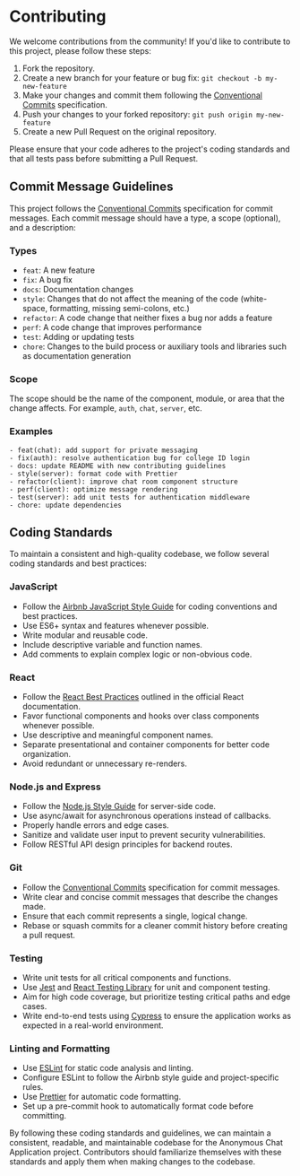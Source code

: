 # Contributing

We welcome contributions from the community! If you'd like to contribute to this project, please follow these steps:

1. Fork the repository.
2. Create a new branch for your feature or bug fix: `git checkout -b my-new-feature`
3. Make your changes and commit them following the [Conventional Commits](https://www.conventionalcommits.org/) specification.
4. Push your changes to your forked repository: `git push origin my-new-feature`
5. Create a new Pull Request on the original repository.

Please ensure that your code adheres to the project's coding standards and that all tests pass before submitting a Pull Request.

## Commit Message Guidelines

This project follows the [Conventional Commits](https://www.conventionalcommits.org/) specification for commit messages. Each commit message should have a type, a scope (optional), and a description:

### Types

- `feat`: A new feature
- `fix`: A bug fix
- `docs`: Documentation changes
- `style`: Changes that do not affect the meaning of the code (white-space, formatting, missing semi-colons, etc.)
- `refactor`: A code change that neither fixes a bug nor adds a feature
- `perf`: A code change that improves performance
- `test`: Adding or updating tests
- `chore`: Changes to the build process or auxiliary tools and libraries such as documentation generation

### Scope

The scope should be the name of the component, module, or area that the change affects. For example, `auth`, `chat`, `server`, etc.

### Examples

    
    - feat(chat): add support for private messaging
    - fix(auth): resolve authentication bug for college ID login
    - docs: update README with new contributing guidelines
    - style(server): format code with Prettier
    - refactor(client): improve chat room component structure
    - perf(client): optimize message rendering
    - test(server): add unit tests for authentication middleware
    - chore: update dependencies


## Coding Standards

To maintain a consistent and high-quality codebase, we follow several coding standards and best practices:

### JavaScript

- Follow the [Airbnb JavaScript Style Guide](https://github.com/airbnb/javascript) for coding conventions and best practices.
- Use ES6+ syntax and features whenever possible.
- Write modular and reusable code.
- Include descriptive variable and function names.
- Add comments to explain complex logic or non-obvious code.

### React

- Follow the [React Best Practices](https://reactjs.org/docs/code-quality.html) outlined in the official React documentation.
- Favor functional components and hooks over class components whenever possible.
- Use descriptive and meaningful component names.
- Separate presentational and container components for better code organization.
- Avoid redundant or unnecessary re-renders.

### Node.js and Express

- Follow the [Node.js Style Guide](https://github.com/felixge/node-style-guide) for server-side code.
- Use async/await for asynchronous operations instead of callbacks.
- Properly handle errors and edge cases.
- Sanitize and validate user input to prevent security vulnerabilities.
- Follow RESTful API design principles for backend routes.

### Git

- Follow the [Conventional Commits](https://www.conventionalcommits.org/) specification for commit messages.
- Write clear and concise commit messages that describe the changes made.
- Ensure that each commit represents a single, logical change.
- Rebase or squash commits for a cleaner commit history before creating a pull request.

### Testing

- Write unit tests for all critical components and functions.
- Use [Jest](https://jestjs.io/) and [React Testing Library](https://testing-library.com/docs/react-testing-library/intro/) for unit and component testing.
- Aim for high code coverage, but prioritize testing critical paths and edge cases.
- Write end-to-end tests using [Cypress](https://www.cypress.io/) to ensure the application works as expected in a real-world environment.

### Linting and Formatting

- Use [ESLint](https://eslint.org/) for static code analysis and linting.
- Configure ESLint to follow the Airbnb style guide and project-specific rules.
- Use [Prettier](https://prettier.io/) for automatic code formatting.
- Set up a pre-commit hook to automatically format code before committing.

By following these coding standards and guidelines, we can maintain a consistent, readable, and maintainable codebase for the Anonymous Chat Application project. Contributors should familiarize themselves with these standards and apply them when making changes to the codebase.
